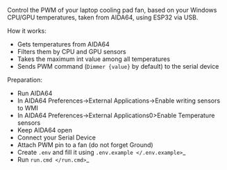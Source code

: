 
Control the PWM of your laptop cooling pad fan, based on your Windows CPU/GPU temperatures, taken from AIDA64, using ESP32 via USB.

How it works:

- Gets temperatures from AIDA64
- Filters them by CPU and GPU sensors
- Takes the maximum int value among all temperatures
- Sends PWM command (`Dimmer {value}` by default) to the serial device

Preparation: 
- Run AIDA64
- In AIDA64 Preferences->External Applications->Enable writing sensors to WMI
- In AIDA64 Preferences->External Applications0>Enable Temperature sensors
- Keep AIDA64 open
- Connect your Serial Device
- Attach PWM pin to a fan (do not forget Ground)
- Create `.env` and fill it using `.env.example </.env.example>`_
- Run `run.cmd </run.cmd>`_
